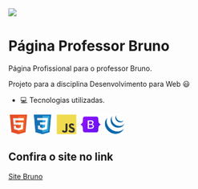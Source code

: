 <img src="https://img.shields.io/badge/STATUS-CONCLUÍDO-green"/>

# Página Professor Bruno
Página Profissional para o professor Bruno.

Projeto para a disciplina Desenvolvimento para Web :smiley:

- 💻 Tecnologias utilizadas.

<div>
    <img src="https://github.com/devicons/devicon/blob/master/icons/html5/html5-original.svg" title="html" width="40" height="40">&nbsp;
    <img src="https://github.com/devicons/devicon/blob/master/icons/css3/css3-original.svg" title="css" width="40" height="40">&nbsp;
    <img src="https://github.com/devicons/devicon/blob/master/icons/javascript/javascript-original.svg" title="javascript" width="40" height="40">&nbsp;
    <img src="https://github.com/devicons/devicon/blob/master/icons/bootstrap/bootstrap-original.svg" title="bootstrap" width="40" height="40">&nbsp;
    <img src="https://github.com/devicons/devicon/blob/master/icons/jquery/jquery-original.svg" title="jquery" width="40" height="40">&nbsp;
</div>

## Confira o site no link
<a href="https://pagina-bruno.vercel.app/">Site Bruno</a>
